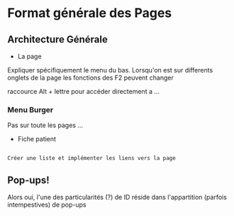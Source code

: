 # Format générale des Pages

## Architecture Générale

- La page


Expliquer spécifiquement le menu du bas.
Lorsqu'on est sur differents onglets de la page les fonctions des F2 peuvent changer


raccource Alt + lettre pour accéder directement a ...


### Menu Burger

Pas sur toute les pages ...
- Fiche patient



```{note}

Créer une liste et implémenter les liens vers la page

```







## Pop-ups!

Alors oui, l'une des particularités (?) de ID réside dans l'appartition (parfois intempestives) de pop-ups

```

```